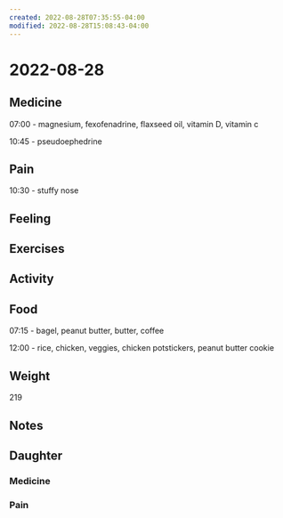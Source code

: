 ```yaml
---
created: 2022-08-28T07:35:55-04:00
modified: 2022-08-28T15:08:43-04:00
---
```


# 2022-08-28

## Medicine

07:00 - magnesium, fexofenadrine, flaxseed oil, vitamin D, vitamin c 

10:45 - pseudoephedrine 

## Pain

10:30 - stuffy nose

## Feeling


## Exercises


## Activity


## Food

07:15 - bagel, peanut butter, butter, coffee

12:00 - rice, chicken, veggies, chicken potstickers, peanut butter cookie

## Weight

219

## Notes


## Daughter


### Medicine


### Pain
